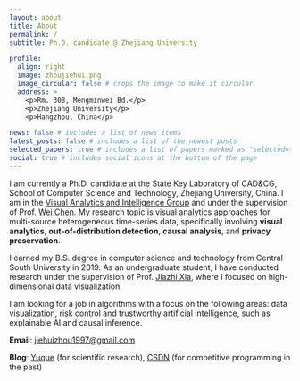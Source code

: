 ```yaml
---
layout: about
title: About
permalink: /
subtitle: Ph.D. candidate @ Zhejiang University

profile:
  align: right
  image: zhoujiehui.png
  image_circular: false # crops the image to make it circular
  address: >
    <p>Rm. 308, Mengminwei Bd.</p>
    <p>Zhejiang University</p>
    <p>Hangzhou, China</p>

news: false # includes a list of news items
latest_posts: false # includes a list of the newest posts
selected_papers: true # includes a list of papers marked as "selected={true}"
social: true # includes social icons at the bottom of the page
---
```


I am currently a Ph.D. candidate at the State Key Laboratory of CAD&CG, School of Computer Science and Technology, Zhejiang University, China. I am in the [Visual Analytics and Intelligence Group](https://zjuvag.org/) and under the supervision of Prof. [Wei Chen](http://www.cad.zju.edu.cn/home/chenwei/index_cn.html). My research topic is visual analytics approaches for multi-source heterogeneous time-series data, specifically involving **visual analytics**, **out-of-distribution detection**, **causal analysis**, and **privacy preservation**.

I earned my B.S. degree in computer science and technology from Central South University in 2019. As an undergraduate student, I have conducted research under the supervision of Prof. [Jiazhi Xia](https://www.xiajiazhi.com/index.html), where I focused on high-dimensional data visualization.

I am looking for a job in algorithms with a focus on the following areas: data visualization, risk control and trustworthy artificial intelligence, such as explainable AI and causal inference.

**Email**: jiehuizhou1997@gmail.com

**Blog**: [Yuque](https://www.yuque.com/algzjh) (for scientific research), [CSDN](https://algzjh.blog.csdn.net/) (for competitive programming in the past)
